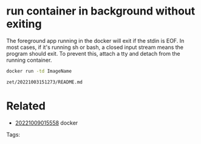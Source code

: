# run container in background without exiting
The foreground app running in the docker will exit if the stdin is EOF.
In most cases, if it's running sh or bash, a closed input stream means the program should exit.
To prevent this, attach a tty and detach from the running container.
```bash
docker run -td ImageName
```

` zet/20221003151273/README.md `

# Related

- [20221009015558](/zet/20221009015558/README.md) docker

Tags:

    
